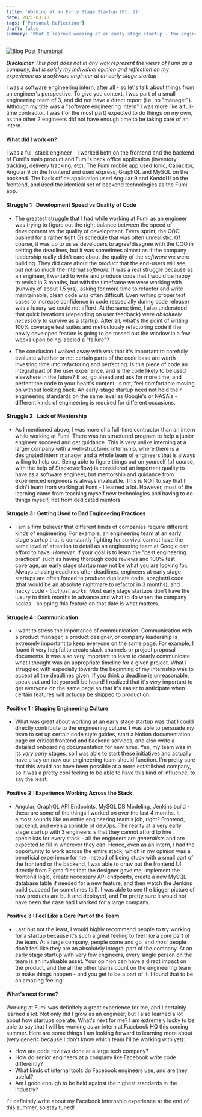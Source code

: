 ```yaml
---
title: 'Working at an Early Stage Startup (Pt. 2)'
date: 2021-03-13
tags: ['Personal Reflection']
draft: false
summary: 'What I learned working at an early stage startup - the engineering side'
---
```


![Blog Post Thumbnail](/static/images/fumi-internship-part-two/fumi_startup_two.png)

***Disclaimer***  *This post does not in any way represent the views of Fumi as a company, but is solely my individual opinion and reflection on my experience as a software engineer at an early-stage startup*

I was a software engineering intern, after all - so let's talk about things from an engineer's perspective. To give you context, I was part of a small engineering team of 3, and did not have a direct report (i.e. no "manager"). Although my title was a "software engineering intern" I was more like a full-time contractor. I was (for the most part) expected to do things on my own, as the other 2 engineers did not have enough time to be taking care of an intern. 

#### What did I work on?
I was a full-stack engineer - I worked both on the frontend and the backend of Fumi's main product and Fumi's back office application (inventory tracking, delivery tracking, etc). The Fumi mobile app used Ionic, Capacitor, Angular 9 on the frontend and used express, GraphQL and MySQL on the backend. The back office application used Angular 9 and KendoUI on the frontend, and used the identical set of backend technologies as the Fumi app.

#### Struggle 1 : Development Speed vs Quality of Code
- The greatest struggle that I had while working at Fumi as an engineer was trying to figure out the right balance between the speed of development vs the quality of development. Every sprint, the COO pushed for a rather tight (?) schedule that was often unrealistic. Of course, it was up to us as developers to agree/disagree with the COO in setting the deadlines, but it was sometimes almost as if the company leadership really didn't care about the quality of the *software* we were building. They did care about the *product* that the end-users will see, but not so much the internal *software.* It was a real struggle because as an engineer, I wanted to write and produce code that I would be happy to revisit in 3 months, but with the timeframe we were working with (runway of about 1.5 yrs), asking for more time to refactor and write maintainable, clean code was often difficult. Even writing proper test cases to increase confidence in code (especially during code release) was a luxury we could not afford. At the same time, I also understood that quick iterations (depending on user feedback) were *absolutely necessary* to survive as a startup. After all, what's the point of writing 100% coverage test suites and meticulously refactoring code if the newly developed feature is going to be tossed out the window in a few weeks upon being labeled a "failure"?

- The conclusion I walked away with was that it's important to carefully evaluate whether or not certain parts of the code base are worth investing time into refactoring and perfecting. Is this piece of code an integral part of the user experience, and is the code likely to be used elsewhere in the future? If so, go ahead and ask for more time, and perfect the code to your heart's content. Is not, feel comfortable moving on without looking back. An early-stage startup need not hold their engineering standards on the same level as Google's or NASA's - different kinds of engineering is required for different occasions.

#### Struggle 2 : Lack of Mentorship
- As I mentioned above, I was more of a full-time contractor than an intern while working at Fumi. There was no structured program to help a junior engineer succeed and get guidance. This is very unlike interning at a larger company with a well-structured internship, where there is a designated intern manager and a whole team of engineers that is always willing to help out. Being able to figure things out on yourself (of course, with the help of Stackoverflow) is considered an important quality to have as a software engineer, but mentorship and guidance from experienced engineers is always invaluable. This is NOT to say that I didn't learn from working at Fumi - I learned a lot. However, most of the learning came from teaching myself new technologies and having to do things myself, not from dedicated mentors.

#### Struggle 3 : Getting Used to Bad Engineering Practices
- I am a firm believer that different kinds of companies require different kinds of engineering. For example, an engineering team at an early stage startup that is constantly fighting for survival cannot have the same level of attention to detail as an engineering team at Google can afford to have. *However,* if your goal is to learn the "best engineering practices" such as having thorough code reviews and 100% test coverage, an early stage startup may not be what you are looking for. Always chasing deadlines after deadlines, engineers at early stage startups are often forced to produce duplicate code, spaghetti code (that would be an absolute nightmare to refactor in 3 months), and hacky code - *that just works.* Most early stage startups don't have the luxury to think months in advance and what to do when the company scales - shipping this feature on that date is what matters.

#### Struggle 4 : Communication
- I want to stress the importance of communication. Communication with a product manager, a product designer, or company leadership is extremely important to keep everyone on the same page. For example, I found it very helpful to create slack channels or project proposal documents. It was also very important to learn to clearly communicate what I thought was an appropriate timeline for a given project. What I struggled with especially towards the beginning of my internship was to accept all the deadlines given. If you think a deadline is unreasonable, speak out and let yourself be heard! I realized that it's *very* important to get everyone on the same page so that it's easier to anticipate when certain features will *actually* be shipped to production.

#### Positive 1 : Shaping Engineering Culture
- What was great about working at an early stage startup was that I could directly contribute to the engineering culture. I was able to persuade my team to set up certain code style guides, start a Notion documentation page on critical frontend and backend services, and also write a detailed onboarding documentation for new hires. Yes, my team was in its *very early* stages, so I was able to start these initiatives and actually have a say on *how* our engineering team should function. I'm pretty sure that this would not have been possible at a more established company, so it was a pretty cool feeling to be able to have this kind of influence, to say the least.

#### Positive 2 : Experience Working Across the Stack
- Angular, GraphQL API Endpoints, MySQL DB Modeling, Jenkins build - these are some of the things I worked on over the last 4 months. It almost sounds like an entire engineering team's job, right? Frontend, backend, and even a sprinkle of devOps. The reality at a very early stage startup with 3 engineers is that they cannot afford to hire specialists for every stack - all the engineers are *generalists* and are expected to fill in wherever they can. Hence, even as an intern, I had the opportunity to work across the entire stack, which in my opinion was a beneficial experience for me. Instead of being stuck with a small part of the frontend or the backend, I was able to draw out the frontend UI directly from Figma files that the designer gave me, implement the frontend logic, create necessary API endpoints, create a new MySQL database table if needed for a new feature, and then watch the Jenkins build succeed (or sometimes fail). I was able to see the bigger picture of how products are built and deployed, and I'm pretty sure it would not have been the case had I worked for a large company.

#### Positive 3 : Feel Like a Core Part of the Team
- Last but not the least, I would highly recommend people to try working for a startup because it's such a great feeling to feel like a core part of the team. At a large company, people come and go, and *most* people don't feel like they are an absolutely integral part of the company. At an early stage startup with very few engineers, every single person on the team is an invaluable asset. Your opinion can have a direct impact on the product, and  the all the other teams count on the engineering team to make things happen - and you get to be a part of it. I found that to be an amazing feeling.

#### What's next for me?
Working at Fumi was definitely a great experience for me, and I certainly learned a *lot.* Not only did I grow as an engineer, but I also learned a lot about how startups operate. What's next for me? I am extremely lucky to be able to say that I will be working as an intern at Facebook HQ this coming summer. Here are some things I am looking forward to learning more about (very generic because I don't know which team I'll be working with yet): 

- How are code reviews done at a large tech company?
- How do senior engineers at a company like Facebook write code differently?
- What kinds of internal tools do Facebook engineers use, and are they useful?
- Am I good enough to be held against the highest standards in the industry?

I'll definitely write about my Facebook internship experience at the end of this summer, so stay tuned!
